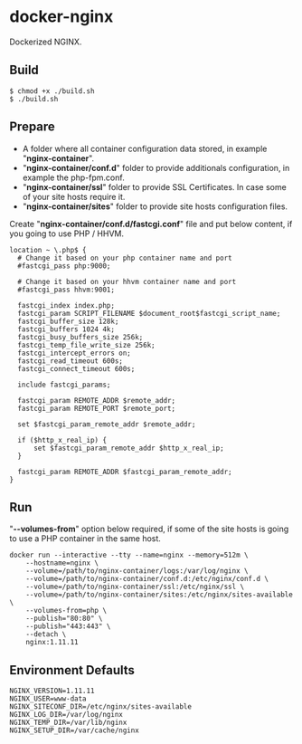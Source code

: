 # docker-nginx
Dockerized NGINX.

## Build

    $ chmod +x ./build.sh
    $ ./build.sh

## Prepare
- A folder where all container configuration data stored, in example "**nginx-container**".
- "**nginx-container/conf.d**" folder to provide additionals configuration, in example the php-fpm.conf.
- "**nginx-container/ssl**" folder to provide SSL Certificates. In case some of your site hosts require it.
- "**nginx-container/sites**" folder to provide site hosts configuration files.

Create "**nginx-container/conf.d/fastcgi.conf**" file and put below content, if you going to use PHP / HHVM.

    location ~ \.php$ {
      # Change it based on your php container name and port
      #fastcgi_pass php:9000;
      
      # Change it based on your hhvm container name and port
      #fastcgi_pass hhvm:9001;
    
      fastcgi_index index.php;
      fastcgi_param SCRIPT_FILENAME $document_root$fastcgi_script_name;
      fastcgi_buffer_size 128k;
      fastcgi_buffers 1024 4k;
      fastcgi_busy_buffers_size 256k;
      fastcgi_temp_file_write_size 256k;
      fastcgi_intercept_errors on;
      fastcgi_read_timeout 600s;
      fastcgi_connect_timeout 600s;
    
      include fastcgi_params;
    
      fastcgi_param REMOTE_ADDR $remote_addr;
      fastcgi_param REMOTE_PORT $remote_port;
    
      set $fastcgi_param_remote_addr $remote_addr;
    
      if ($http_x_real_ip) {
          set $fastcgi_param_remote_addr $http_x_real_ip;
      }
    
      fastcgi_param REMOTE_ADDR $fastcgi_param_remote_addr;
    }

## Run

"**--volumes-from**" option below required, if some of the site hosts is going to use a PHP container in the same host.

    docker run --interactive --tty --name=nginx --memory=512m \
        --hostname=nginx \
        --volume=/path/to/nginx-container/logs:/var/log/nginx \
        --volume=/path/to/nginx-container/conf.d:/etc/nginx/conf.d \
        --volume=/path/to/nginx-container/ssl:/etc/nginx/ssl \
        --volume=/path/to/nginx-container/sites:/etc/nginx/sites-available \
        --volumes-from=php \
        --publish="80:80" \
        --publish="443:443" \
        --detach \
        nginx:1.11.11

## Environment Defaults
    NGINX_VERSION=1.11.11
    NGINX_USER=www-data
    NGINX_SITECONF_DIR=/etc/nginx/sites-available
    NGINX_LOG_DIR=/var/log/nginx
    NGINX_TEMP_DIR=/var/lib/nginx
    NGINX_SETUP_DIR=/var/cache/nginx